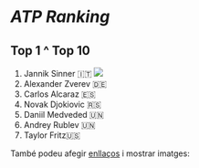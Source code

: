 # *ATP Ranking*
## Top 1 ^ Top 10

1.  Jannik Sinner 🇮🇹 <img src="ATP/sinner.png">   
2.  Alexander Zverev 🇩🇪
3.  Carlos Alcaraz 🇪🇸
4.  Novak Djokiovic 🇷🇸
5.  Daniil Medveded 🇺🇳
6.  Andrey Rublev 🇺🇳
7.  Taylor Fritz🇺🇸
                           
També podeu afegir [enllaços](https://www.exemple.com) i mostrar imatges:


